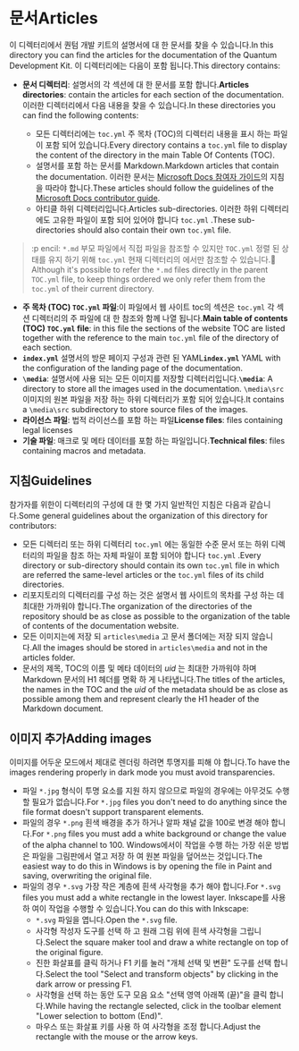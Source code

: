 # <a name="articles"></a><span data-ttu-id="7b928-101">문서</span><span class="sxs-lookup"><span data-stu-id="7b928-101">Articles</span></span>

<span data-ttu-id="7b928-102">이 디렉터리에서 퀀텀 개발 키트의 설명서에 대 한 문서를 찾을 수 있습니다.</span><span class="sxs-lookup"><span data-stu-id="7b928-102">In this directory you can find the articles for the documentation of the Quantum Development Kit.</span></span> <span data-ttu-id="7b928-103">이 디렉터리에는 다음이 포함 됩니다.</span><span class="sxs-lookup"><span data-stu-id="7b928-103">This directory contains:</span></span>

- <span data-ttu-id="7b928-104">**문서 디렉터리**: 설명서의 각 섹션에 대 한 문서를 포함 합니다.</span><span class="sxs-lookup"><span data-stu-id="7b928-104">**Articles directories**: contain the articles for each section of the documentation.</span></span> <span data-ttu-id="7b928-105">이러한 디렉터리에서 다음 내용을 찾을 수 있습니다.</span><span class="sxs-lookup"><span data-stu-id="7b928-105">In these directories you can find the following contents:</span></span>
  
  - <span data-ttu-id="7b928-106">모든 디렉터리에는 `toc.yml` 주 목차 (TOC)의 디렉터리 내용을 표시 하는 파일이 포함 되어 있습니다.</span><span class="sxs-lookup"><span data-stu-id="7b928-106">Every directory contains a `toc.yml` file to display the content of the directory in the main Table Of Contents (TOC).</span></span>
  - <span data-ttu-id="7b928-107">설명서를 포함 하는 문서를 Markdown.</span><span class="sxs-lookup"><span data-stu-id="7b928-107">Markdown articles that contain the documentation.</span></span> <span data-ttu-id="7b928-108">이러한 문서는 [Microsoft Docs 참여자 가이드](https://docs.microsoft.com/en-us/contribute/)의 지침을 따라야 합니다.</span><span class="sxs-lookup"><span data-stu-id="7b928-108">These articles should follow the guidelines of the [Microsoft Docs contributor guide](https://docs.microsoft.com/en-us/contribute/).</span></span>
  - <span data-ttu-id="7b928-109">아티클 하위 디렉터리입니다.</span><span class="sxs-lookup"><span data-stu-id="7b928-109">Articles sub-directories.</span></span> <span data-ttu-id="7b928-110">이러한 하위 디렉터리에도 고유한 파일이 포함 되어 있어야 합니다 `toc.yml` .</span><span class="sxs-lookup"><span data-stu-id="7b928-110">These sub-directories should also contain their own `toc.yml` file.</span></span>

> <span data-ttu-id="7b928-111">:p encil: `*.md` 부모 파일에서 직접 파일을 참조할 수 있지만 `TOC.yml` 정렬 된 상태를 유지 하기 위해 `toc.yml` 현재 디렉터리의 에서만 참조할 수 있습니다.</span><span class="sxs-lookup"><span data-stu-id="7b928-111">:pencil: Although it's possible to refer the `*.md` files directly in the parent `TOC.yml` file, to keep things ordered we only refer them from the `toc.yml` of their current directory.</span></span>

- <span data-ttu-id="7b928-112">**주 목차 (TOC) `TOC.yml` 파일**:이 파일에서 웹 사이트 toc의 섹션은 `toc.yml` 각 섹션 디렉터리의 주 파일에 대 한 참조와 함께 나열 됩니다.</span><span class="sxs-lookup"><span data-stu-id="7b928-112">**Main table of contents (TOC) `TOC.yml` file**: in this file the sections of the website TOC are listed together with the reference to the main `toc.yml` file of the directory of each section.</span></span>
- <span data-ttu-id="7b928-113">**`index.yml`** 설명서의 방문 페이지 구성과 관련 된 YAML</span><span class="sxs-lookup"><span data-stu-id="7b928-113">**`index.yml`** YAML with the configuration of the landing page of the documentation.</span></span>
- <span data-ttu-id="7b928-114">**`\media`**: 설명서에 사용 되는 모든 이미지를 저장할 디렉터리입니다.</span><span class="sxs-lookup"><span data-stu-id="7b928-114">**`\media`**: A directory to store all the images used in the documentation.</span></span> <span data-ttu-id="7b928-115">`\media\src`이미지의 원본 파일을 저장 하는 하위 디렉터리가 포함 되어 있습니다.</span><span class="sxs-lookup"><span data-stu-id="7b928-115">It contains a `\media\src` subdirectory to store source files of the images.</span></span>
- <span data-ttu-id="7b928-116">**라이선스 파일**: 법적 라이선스를 포함 하는 파일</span><span class="sxs-lookup"><span data-stu-id="7b928-116">**License files**: files containing legal licenses</span></span>
- <span data-ttu-id="7b928-117">**기술 파일**: 매크로 및 메타 데이터를 포함 하는 파일입니다.</span><span class="sxs-lookup"><span data-stu-id="7b928-117">**Technical files**: files containing macros and metadata.</span></span>

## <a name="guidelines"></a><span data-ttu-id="7b928-118">지침</span><span class="sxs-lookup"><span data-stu-id="7b928-118">Guidelines</span></span>

<span data-ttu-id="7b928-119">참가자를 위한이 디렉터리의 구성에 대 한 몇 가지 일반적인 지침은 다음과 같습니다.</span><span class="sxs-lookup"><span data-stu-id="7b928-119">Some general guidelines about the organization of this directory for contributors:</span></span>

- <span data-ttu-id="7b928-120">모든 디렉터리 또는 하위 디렉터리 `toc.yml` 에는 동일한 수준 문서 또는 하위 디렉터리의 파일을 참조 하는 자체 파일이 포함 되어야 합니다 `toc.yml` .</span><span class="sxs-lookup"><span data-stu-id="7b928-120">Every directory or sub-directory should contain its own `toc.yml` file in which are referred the same-level articles or the `toc.yml` files of its child directories.</span></span>
- <span data-ttu-id="7b928-121">리포지토리의 디렉터리를 구성 하는 것은 설명서 웹 사이트의 목차를 구성 하는 데 최대한 가까워야 합니다.</span><span class="sxs-lookup"><span data-stu-id="7b928-121">The organization of the directories of the repository should be as close as possible to the organization of the table of contents of the documentation website.</span></span>
- <span data-ttu-id="7b928-122">모든 이미지는에 저장 되 `articles\media` 고 문서 폴더에는 저장 되지 않습니다.</span><span class="sxs-lookup"><span data-stu-id="7b928-122">All the images should be stored in `articles\media` and not in the articles folder.</span></span>
- <span data-ttu-id="7b928-123">문서의 제목, TOC의 이름 및 메타 데이터의 *uid* 는 최대한 가까워야 하며 Markdown 문서의 H1 헤더를 명확 하 게 나타냅니다.</span><span class="sxs-lookup"><span data-stu-id="7b928-123">The titles of the articles, the names in the TOC and the *uid* of the metadata should be as close as possible among them and represent clearly the H1 header of the Markdown document.</span></span>

## <a name="adding-images"></a><span data-ttu-id="7b928-124">이미지 추가</span><span class="sxs-lookup"><span data-stu-id="7b928-124">Adding images</span></span>

<span data-ttu-id="7b928-125">이미지를 어두운 모드에서 제대로 렌더링 하려면 투명지를 피해 야 합니다.</span><span class="sxs-lookup"><span data-stu-id="7b928-125">To have the images rendering properly in dark mode you must avoid transparencies.</span></span>
- <span data-ttu-id="7b928-126">파일 `*.jpg` 형식이 투명 요소를 지원 하지 않으므로 파일의 경우에는 아무것도 수행할 필요가 없습니다.</span><span class="sxs-lookup"><span data-stu-id="7b928-126">For `*.jpg` files you don't need to do anything since the file format doesn't support transparent elements.</span></span>
- <span data-ttu-id="7b928-127">파일의 경우 `*.png` 흰색 배경을 추가 하거나 알파 채널 값을 100로 변경 해야 합니다.</span><span class="sxs-lookup"><span data-stu-id="7b928-127">For `*.png` files you must add a white background or change the value of the alpha channel to 100.</span></span> <span data-ttu-id="7b928-128">Windows에서이 작업을 수행 하는 가장 쉬운 방법은 파일을 그림판에서 열고 저장 하 여 원본 파일을 덮어쓰는 것입니다.</span><span class="sxs-lookup"><span data-stu-id="7b928-128">The easiest way to do this in Windows is by opening the file in Paint and saving, overwriting the original file.</span></span>
- <span data-ttu-id="7b928-129">파일의 경우 `*.svg` 가장 작은 계층에 흰색 사각형을 추가 해야 합니다.</span><span class="sxs-lookup"><span data-stu-id="7b928-129">For `*.svg` files you must add a white rectangle in the lowest layer.</span></span> <span data-ttu-id="7b928-130">Inkscape를 사용 하 여이 작업을 수행할 수 있습니다.</span><span class="sxs-lookup"><span data-stu-id="7b928-130">You can do this with Inkscape:</span></span>
  - <span data-ttu-id="7b928-131">`*.svg` 파일을 엽니다.</span><span class="sxs-lookup"><span data-stu-id="7b928-131">Open the `*.svg` file.</span></span>
  - <span data-ttu-id="7b928-132">사각형 작성자 도구를 선택 하 고 원래 그림 위에 흰색 사각형을 그립니다.</span><span class="sxs-lookup"><span data-stu-id="7b928-132">Select the square maker tool and draw a white rectangle on top of the original figure.</span></span>
  - <span data-ttu-id="7b928-133">진한 화살표를 클릭 하거나 F1 키를 눌러 "개체 선택 및 변환" 도구를 선택 합니다.</span><span class="sxs-lookup"><span data-stu-id="7b928-133">Select the tool "Select and transform objects" by clicking in the dark arrow or pressing F1.</span></span>
  - <span data-ttu-id="7b928-134">사각형을 선택 하는 동안 도구 모음 요소 "선택 영역 아래쪽 (끝)"을 클릭 합니다.</span><span class="sxs-lookup"><span data-stu-id="7b928-134">While having the rectangle selected, click in the toolbar element "Lower selection to bottom (End)".</span></span>
  - <span data-ttu-id="7b928-135">마우스 또는 화살표 키를 사용 하 여 사각형을 조정 합니다.</span><span class="sxs-lookup"><span data-stu-id="7b928-135">Adjust the rectangle with the mouse or the arrow keys.</span></span>
